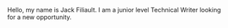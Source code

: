 Hello, my name is Jack Filiault. I am a junior level Technical Writer looking for a new opportunity. 
